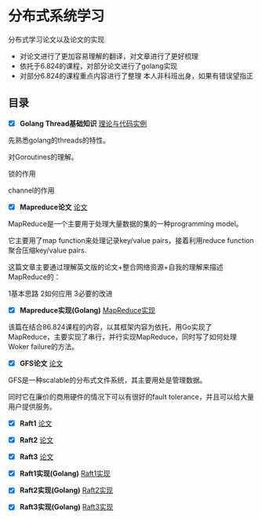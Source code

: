 # 分布式系统学习
分布式学习论文以及论文的实现
- 对论文进行了更加容易理解的翻译，对文章进行了更好梳理
- 依托于6.824的课程，对部分论文进行了golang实现
- 对部分6.824的课程重点内容进行了整理
本人非科班出身，如果有错误望指正

## 目录
- [x] **Golang Thread基础知识** [理论与代码实例](https://github.com/YushuaiJi/Distribution-System/blob/master/Thread/基础知识(Go).md)

先熟悉golang的threads的特性。

对Goroutines的理解。

锁的作用

channel的作用

- [x] **Mapreduce论文** [论文](https://github.com/YushuaiJi/Distribution-System/blob/master/Paper/MapReduce.md)

MapReduce是一个主要用于处理大量数据的集的一种programming model。

它主要用了map function来处理记录key/value pairs，接着利用reduce function聚合压缩key/value pairs.

这篇文章主要通过理解英文版的论文+整合网络资源+自我的理解来描述MapReduce的：

1基本思路
2如何应用
3必要的改进

- [x] **Mapreduce实现(Golang)** [MapReduce实现](https://github.com/YushuaiJi/Distribution-System/blob/master/Coding%20Overview/MapReduce.md)

该篇在结合86.824课程的内容，以其框架内容为依托，用Go实现了MapReduce，主要实现了串行，并行实现MapReduce，同时写了如何处理Woker failure的方法。

- [x] **GFS论文** [论文](https://github.com/YushuaiJi/DIstribution-System/blob/master/Paper/GFS.md)

GFS是一种scalable的分布式文件系统，其主要用处是管理数据。

同时它在廉价的商用硬件的情况下可以有很好的fault tolerance，并且可以给大量用户提供服务。
- [x] **Raft1** [论文](https://github.com/YushuaiJi/DIstribution-System/blob/master/Paper/MapReduce)
- [x] **Raft2** [论文](https://github.com/YushuaiJi/DIstribution-System/blob/master/Paper/MapReduce)
- [x] **Raft3** [论文](https://github.com/YushuaiJi/DIstribution-System/blob/master/Paper/MapReduce)
- [x] **Raft1实现(Golang)** [Raft1实现](https://github.com/YushuaiJi/DIstribution-System/blob/master/Paper/Raft1.md)
- [x] **Raft2实现(Golang)** [Raft2实现](https://github.com/YushuaiJi/DIstribution-System/blob/master/Paper/Raft2.md)
- [x] **Raft3实现(Golang)** [Raft3实现](https://github.com/YushuaiJi/DIstribution-System/blob/master/Paper/Raft3.md)

